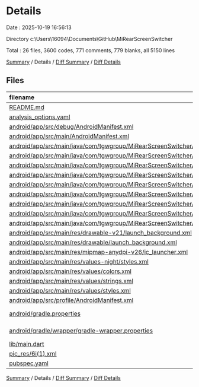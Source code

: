 # Details

Date : 2025-10-19 16:56:13

Directory c:\\Users\\16094\\Documents\\GitHub\\MiRearScreenSwitcher

Total : 26 files,  3600 codes, 771 comments, 779 blanks, all 5150 lines

[Summary](results.md) / Details / [Diff Summary](diff.md) / [Diff Details](diff-details.md)

## Files
| filename | language | code | comment | blank | total |
| :--- | :--- | ---: | ---: | ---: | ---: |
| [README.md](/README.md) | Markdown | 152 | 0 | 46 | 198 |
| [analysis_options.yaml](/analysis_options.yaml) | YAML | 3 | 22 | 4 | 29 |
| [android/app/src/debug/AndroidManifest.xml](/android/app/src/debug/AndroidManifest.xml) | XML | 3 | 4 | 1 | 8 |
| [android/app/src/main/AndroidManifest.xml](/android/app/src/main/AndroidManifest.xml) | XML | 115 | 27 | 11 | 153 |
| [android/app/src/main/java/com/tgwgroup/MiRearScreenSwitcher/MainActivity.java](/android/app/src/main/java/com/tgwgroup/MiRearScreenSwitcher/MainActivity.java) | Java | 364 | 38 | 48 | 450 |
| [android/app/src/main/java/com/tgwgroup/MiRearScreenSwitcher/MyApplication.java](/android/app/src/main/java/com/tgwgroup/MiRearScreenSwitcher/MyApplication.java) | Java | 36 | 17 | 11 | 64 |
| [android/app/src/main/java/com/tgwgroup/MiRearScreenSwitcher/RearScreenBroadcastReceiver.java](/android/app/src/main/java/com/tgwgroup/MiRearScreenSwitcher/RearScreenBroadcastReceiver.java) | Java | 75 | 50 | 14 | 139 |
| [android/app/src/main/java/com/tgwgroup/MiRearScreenSwitcher/RearScreenKeeperService.java](/android/app/src/main/java/com/tgwgroup/MiRearScreenSwitcher/RearScreenKeeperService.java) | Java | 433 | 145 | 108 | 686 |
| [android/app/src/main/java/com/tgwgroup/MiRearScreenSwitcher/RearScreenWakeActivity.java](/android/app/src/main/java/com/tgwgroup/MiRearScreenSwitcher/RearScreenWakeActivity.java) | Java | 144 | 60 | 34 | 238 |
| [android/app/src/main/java/com/tgwgroup/MiRearScreenSwitcher/RearScreenWakeupActivity.java](/android/app/src/main/java/com/tgwgroup/MiRearScreenSwitcher/RearScreenWakeupActivity.java) | Java | 76 | 34 | 15 | 125 |
| [android/app/src/main/java/com/tgwgroup/MiRearScreenSwitcher/RearScreenshotTileService.java](/android/app/src/main/java/com/tgwgroup/MiRearScreenSwitcher/RearScreenshotTileService.java) | Java | 142 | 28 | 27 | 197 |
| [android/app/src/main/java/com/tgwgroup/MiRearScreenSwitcher/SwitchToRearTileService.java](/android/app/src/main/java/com/tgwgroup/MiRearScreenSwitcher/SwitchToRearTileService.java) | Java | 263 | 59 | 50 | 372 |
| [android/app/src/main/java/com/tgwgroup/MiRearScreenSwitcher/TaskService.java](/android/app/src/main/java/com/tgwgroup/MiRearScreenSwitcher/TaskService.java) | Java | 667 | 125 | 259 | 1,051 |
| [android/app/src/main/res/drawable-v21/launch_background.xml](/android/app/src/main/res/drawable-v21/launch_background.xml) | XML | 4 | 7 | 2 | 13 |
| [android/app/src/main/res/drawable/launch_background.xml](/android/app/src/main/res/drawable/launch_background.xml) | XML | 4 | 7 | 2 | 13 |
| [android/app/src/main/res/mipmap-anydpi-v26/ic_launcher.xml](/android/app/src/main/res/mipmap-anydpi-v26/ic_launcher.xml) | XML | 9 | 0 | 1 | 10 |
| [android/app/src/main/res/values-night/styles.xml](/android/app/src/main/res/values-night/styles.xml) | XML | 13 | 9 | 1 | 23 |
| [android/app/src/main/res/values/colors.xml](/android/app/src/main/res/values/colors.xml) | XML | 4 | 0 | 0 | 4 |
| [android/app/src/main/res/values/strings.xml](/android/app/src/main/res/values/strings.xml) | XML | 6 | 0 | 2 | 8 |
| [android/app/src/main/res/values/styles.xml](/android/app/src/main/res/values/styles.xml) | XML | 21 | 3 | 3 | 27 |
| [android/app/src/profile/AndroidManifest.xml](/android/app/src/profile/AndroidManifest.xml) | XML | 3 | 4 | 1 | 8 |
| [android/gradle.properties](/android/gradle.properties) | Java Properties | 3 | 0 | 1 | 4 |
| [android/gradle/wrapper/gradle-wrapper.properties](/android/gradle/wrapper/gradle-wrapper.properties) | Java Properties | 5 | 0 | 1 | 6 |
| [lib/main.dart](/lib/main.dart) | Dart | 1,030 | 75 | 122 | 1,227 |
| [pic_res/6i(1).xml](/pic_res/6i(1).xml) | XML | 7 | 0 | 1 | 8 |
| [pubspec.yaml](/pubspec.yaml) | YAML | 18 | 57 | 14 | 89 |

[Summary](results.md) / Details / [Diff Summary](diff.md) / [Diff Details](diff-details.md)